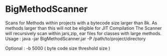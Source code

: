 # BigMethodScanner
Scans for Methods within projects with a bytecode size larger than 8k. As methods larger than this will not be eligible for JIT Compilation
The Scanner will recursively scan within jars,zip, ear files for classes with large methods.
Usage : java -jar BigMethodScanner.jar -P /path/to/project/directory

Optional : -b 5000 ( byte code size threshold size )
